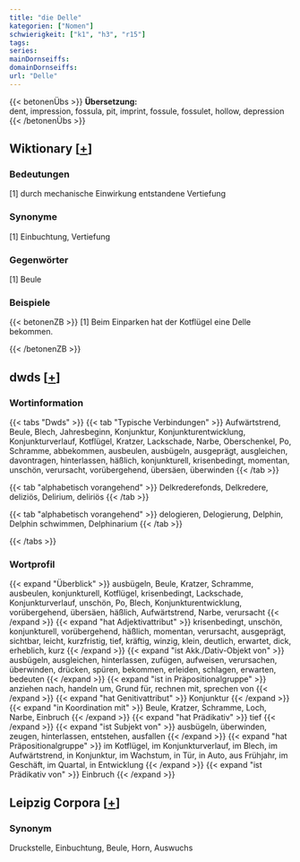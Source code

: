 ```yaml
---
title: "die Delle"
kategorien: ["Nomen"]
schwierigkeit: ["k1", "h3", "r15"]
tags:
series:
mainDornseiffs:
domainDornseiffs:
url: "Delle"
---
```


{{< betonenÜbs >}}
**Übersetzung:**  
dent, impression, fossula, pit, imprint, fossule, fossulet, hollow, depression  
{{< /betonenÜbs >}}

## Wiktionary [[+](https://de.wiktionary.org/wiki/Delle)]

### Bedeutungen
[1] durch mechanische Einwirkung entstandene Vertiefung  

### Synonyme
[1] Einbuchtung, Vertiefung  

### Gegenwörter
[1] Beule  

### Beispiele
{{< betonenZB >}}
[1] Beim Einparken hat der Kotflügel eine Delle bekommen.  

{{< /betonenZB >}}


## dwds [[+](https://www.dwds.de/wb/Delle)]

### Wortinformation
{{< tabs "Dwds" >}}
{{< tab "Typische Verbindungen" >}}
Aufwärtstrend, Beule, Blech, Jahresbeginn, Konjunktur, Konjunkturentwicklung, Konjunkturverlauf, Kotflügel, Kratzer, Lackschade, Narbe, Oberschenkel, Po, Schramme, abbekommen, ausbeulen, ausbügeln, ausgeprägt, ausgleichen, davontragen, hinterlassen, häßlich, konjunkturell, krisenbedingt, momentan, unschön, verursacht, vorübergehend, übersäen, überwinden
{{< /tab >}}

{{< tab "alphabetisch vorangehend" >}}
Delkrederefonds, Delkredere, deliziös, Delirium, deliriös
{{< /tab >}}

{{< tab "alphabetisch vorangehend" >}}
delogieren, Delogierung, Delphin, Delphin schwimmen, Delphinarium
{{< /tab >}}

{{< /tabs >}}

### Wortprofil
{{< expand "Überblick" >}} ausbügeln, Beule, Kratzer, Schramme, ausbeulen, konjunkturell, Kotflügel, krisenbedingt, Lackschade, Konjunkturverlauf, unschön, Po, Blech, Konjunkturentwicklung, vorübergehend, übersäen, häßlich, Aufwärtstrend, Narbe, verursacht {{< /expand >}}
{{< expand "hat Adjektivattribut" >}} krisenbedingt, unschön, konjunkturell, vorübergehend, häßlich, momentan, verursacht, ausgeprägt, sichtbar, leicht, kurzfristig, tief, kräftig, winzig, klein, deutlich, erwartet, dick, erheblich, kurz {{< /expand >}}
{{< expand "ist Akk./Dativ-Objekt von" >}} ausbügeln, ausgleichen, hinterlassen, zufügen, aufweisen, verursachen, überwinden, drücken, spüren, bekommen, erleiden, schlagen, erwarten, bedeuten {{< /expand >}}
{{< expand "ist in Präpositionalgruppe" >}} anziehen nach, handeln um, Grund für, rechnen mit, sprechen von {{< /expand >}}
{{< expand "hat Genitivattribut" >}} Konjunktur {{< /expand >}}
{{< expand "in Koordination mit" >}} Beule, Kratzer, Schramme, Loch, Narbe, Einbruch {{< /expand >}}
{{< expand "hat Prädikativ" >}} tief {{< /expand >}}
{{< expand "ist Subjekt von" >}} ausbügeln, überwinden, zeugen, hinterlassen, entstehen, ausfallen {{< /expand >}}
{{< expand "hat Präpositionalgruppe" >}} im Kotflügel, im Konjunkturverlauf, im Blech, im Aufwärtstrend, in Konjunktur, im Wachstum, in Tür, in Auto, aus Frühjahr, im Geschäft, im Quartal, in Entwicklung {{< /expand >}}
{{< expand "ist Prädikativ von" >}} Einbruch {{< /expand >}}

## Leipzig Corpora [[+](https://corpora.uni-leipzig.de/en/res?word=Delle&corpusId=deu_newscrawl-public_2018)]


### Synonym
Druckstelle, Einbuchtung, Beule, Horn, Auswuchs

